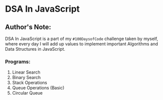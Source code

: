 # DSA In JavaScript

## Author's Note:
DSA In JavaScript is a part of my `#100DaysofCode` challenge taken by myself, where every day I will add up values to implement important Algorithms and Data Structures in JavaScript.

### Programs:
1. Linear Search
1. Binary Search
1. Stack Operations
1. Queue Operations (Basic)
1. Circular Queue